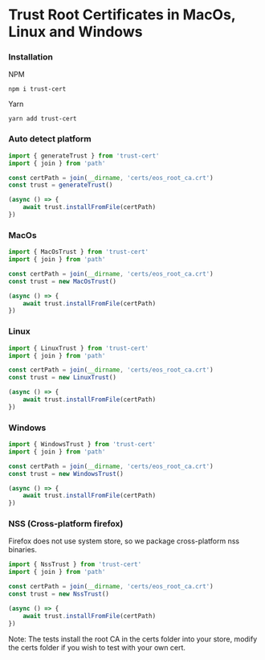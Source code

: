 # Trust Root Certificates in MacOs, Linux and Windows

### Installation
NPM
```
npm i trust-cert
```

Yarn
```
yarn add trust-cert
```

### Auto detect platform
```js
import { generateTrust } from 'trust-cert'
import { join } from 'path'

const certPath = join(__dirname, 'certs/eos_root_ca.crt')
const trust = generateTrust()

(async () => {
    await trust.installFromFile(certPath)
})
```

### MacOs
```js
import { MacOsTrust } from 'trust-cert'
import { join } from 'path'

const certPath = join(__dirname, 'certs/eos_root_ca.crt')
const trust = new MacOsTrust()

(async () => {
    await trust.installFromFile(certPath)
})
```


### Linux
```js
import { LinuxTrust } from 'trust-cert'
import { join } from 'path'

const certPath = join(__dirname, 'certs/eos_root_ca.crt')
const trust = new LinuxTrust()

(async () => {
    await trust.installFromFile(certPath)
})
```

### Windows
```js
import { WindowsTrust } from 'trust-cert'
import { join } from 'path'

const certPath = join(__dirname, 'certs/eos_root_ca.crt')
const trust = new WindowsTrust()

(async () => {
    await trust.installFromFile(certPath)
})
```

### NSS (Cross-platform firefox)
Firefox does not use system store, so we package cross-platform nss binaries.

```js
import { NssTrust } from 'trust-cert'
import { join } from 'path'

const certPath = join(__dirname, 'certs/eos_root_ca.crt')
const trust = new NssTrust()

(async () => {
    await trust.installFromFile(certPath)
})
```

Note: The tests install the root CA in the certs folder into your store, modify the certs folder if you wish to test with your own cert.